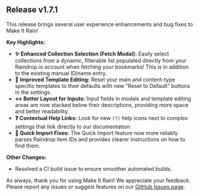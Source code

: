 ## Release v1.7.1

This release brings several user experience enhancements and bug fixes to Make It Rain!

**Key Highlights:**

*   **✨ Enhanced Collection Selection (Fetch Modal):** Easily select collections from a dynamic, filterable list populated directly from your Raindrop.io account when fetching your bookmarks! This is in addition to the existing manual ID/name entry.
*   **📄 Improved Template Editing:** Reset your main and content-type specific templates to their defaults with new "Reset to Default" buttons in the settings.
*   **↔️ Better Layout for Inputs:** Input fields in modals and template editing areas are now stacked below their descriptions, providing more space and better readability.
*   **❓ Contextual Help Links:** Look for new `(?)` help icons next to complex settings that link directly to our documentation.
*   **🚀 Quick Import Fixes:** The Quick Import feature now more reliably parses Raindrop item IDs and provides clearer instructions on how to find them.

**Other Changes:**

*   Resolved a CI build issue to ensure smoother automated builds.

As always, thank you for using Make It Rain! We appreciate your feedback. Please report any issues or suggest features on our [GitHub Issues page](https://github.com/frostmute/make-it-rain/issues). 